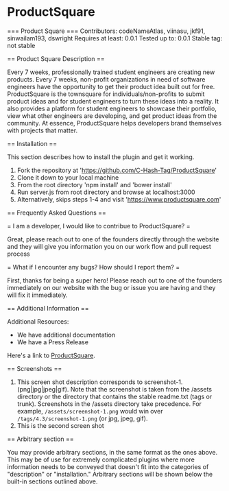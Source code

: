 # ProductSquare

=== Product Square ===
Contributors: codeNameAtlas, viinasu, jkf91, sinwailam193, dswright
Requires at least: 0.0.1
Tested up to: 0.0.1
Stable tag: not stable


==  Product Square Description ==

Every 7 weeks, professionally trained student engineers are creating new products. Every 7 weeks, non-profit organizations in need of software engineers have the opportunity to get their product idea built out for free. ProductSquare is the townsquare for individuals/non-profits to submit product ideas and for student engineers to turn these ideas into a reality. It also provides a platform for student engineers to showcase their portfolio, view what other engineers are developing, and get product ideas from the community. At essence, ProductSquare helps developers brand themselves with projects that matter.

== Installation ==

This section describes how to install the plugin and get it working.

1. Fork the repository at 'https://github.com/C-Hash-Tag/ProductSquare'
2. Clone it down to your local machine
3. From the root directory 'npm install' and 'bower install'
4. Run server.js from root directory and browse at localhost:3000
5. Alternatively, skips steps 1-4 and visit 'https://www.productsquare.com'


== Frequently Asked Questions ==

= I am a developer, I would like to contribue to ProductSquare? =

Great, please reach out to one of the founders directly through the website and they will give you information you on our work flow and pull request process

= What if I encounter any bugs? How should I report them? =

First, thanks for being a super hero! Please reach out to one of the founders immediately on our website with the bug or issue you are having and they will fix it immediately.

== Additional Information ==

Additional Resources:

* We have additional documentation
* We have a Press Release

Here's a link to [ProductSquare](http://productsquare.com/ "Connecting devs with ideas").

== Screenshots ==

1. This screen shot description corresponds to screenshot-1.(png|jpg|jpeg|gif). Note that the screenshot is taken from
the /assets directory or the directory that contains the stable readme.txt (tags or trunk). Screenshots in the /assets
directory take precedence. For example, `/assets/screenshot-1.png` would win over `/tags/4.3/screenshot-1.png`
(or jpg, jpeg, gif).
2. This is the second screen shot


== Arbitrary section ==

You may provide arbitrary sections, in the same format as the ones above.  This may be of use for extremely complicated
plugins where more information needs to be conveyed that doesn't fit into the categories of "description" or
"installation."  Arbitrary sections will be shown below the built-in sections outlined above.


